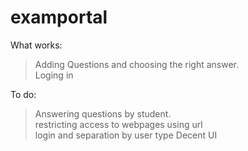 # examportal
  
What works:  
>Adding Questions and choosing the right answer.  
>Loging in   
  
To do:  
>Answering questions by student.  
>restricting access to webpages using url   
>login and separation by user type
>Decent UI
